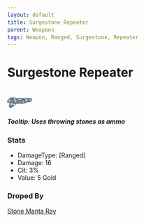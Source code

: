 ```yaml
---
layout: default
title: Surgestone Repeater
parent: Weapons
tags: Weapon, Ranged, Surgestone, Repeater
---
```


# Surgestone Repeater
#
![Icon](https://raw.githubusercontent.com/RickLugtigheid/SupernovaMod/main/Npcs/Bosses/StoneMantaRay/StoneRepeater.png)

##### Tooltip: *Uses throwing stones as ammo*

### Stats
- DamageType: [Ranged]
- Damage: 16
- Cit: 3%
- Value: 5 Gold

### Droped By
[Stone Manta Ray](https://ricklugtigheid.github.io/SupernovaMod/docs/npcs/bosses/stone_manta_ray)